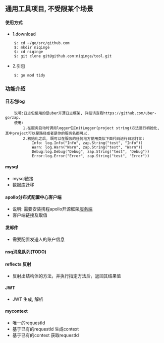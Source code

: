 ## 通用工具项目, 不受限某个场景

#### 使用方式
- 1.download
```text
    $: cd ~/go/src/github.com
    $: mkdir niqinge
    $: cd niqinge
    $: git clone git@github.com:niqinge/tool.git
```
- 2.引包
```text
    $: go mod tidy
```

### 功能介绍

#### 日志包log
```text
    说明:日志包使用的是uber开源日志框架, 详细请查看https://github.com/uber-go/zap.
    使用:
        1.在服务启动时调用logger包InitLogger(project string)方法进行初始化, 其中project可以是路径或者是你的服务名都可以.
        2.初始化之后, 既可以在服务的任何地方使用类似下面代码进行日志打印:
            Info: log.Info("Info", zap.String("test", "Info"))
            Warn: log.Warn("Warn", zap.String("test", "Warn"))
            Debug:log.Debug("Debug", zap.String("test", "Debug"))
            Error:log.Error("Error", zap.String("test", "Error"))
```

#### mysql
- mysql链接 
- 数据库迁移


#### apollo分布式配置中心客户端
- 说明: 需要安装携程apollo开源框架[服务端](https://github.com/ctripcorp/apollo) 
- 客户端链接及取值

#### 发邮件
- 需要配置发送人的账户信息

#### nsq消息队列(TODO)

#### reflects 反射
- 反射出结构体的方法，并执行指定方法后，返回其结果值

#### JWT
- JWT 生成, 解析

#### mycontext
- 唯一的requestId
- 基于已有的requestId 生成context
- 基于已有的context 获取requestId
